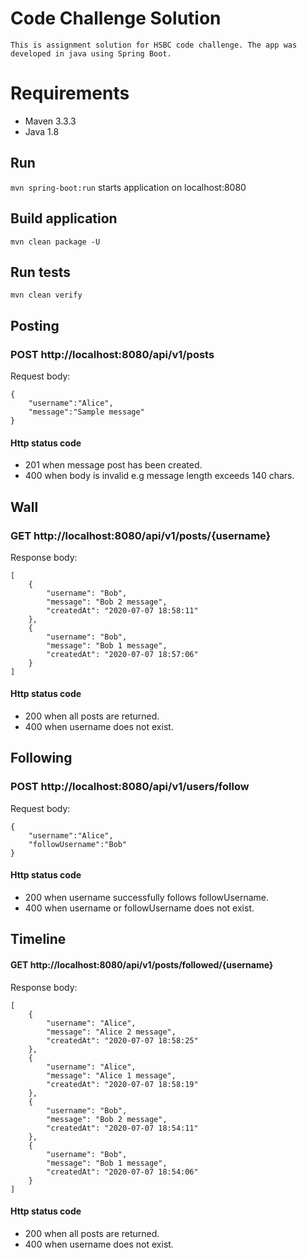 # Code Challenge Solution
    This is assignment solution for HSBC code challenge. The app was developed in java using Spring Boot.
    
# Requirements
* Maven 3.3.3
* Java 1.8

## Run
`mvn spring-boot:run` starts application on localhost:8080

## Build application
`mvn clean package -U`

## Run tests
`mvn clean verify`

## Posting


### POST http://localhost:8080/api/v1/posts

Request body:

    {
    	"username":"Alice",
    	"message":"Sample message"
    }

#### Http status code
* 201 when message post has been created.
* 400 when body is invalid e.g message length exceeds 140 chars.

## Wall

### GET http://localhost:8080/api/v1/posts/{username}

Response body:

    [
        {
            "username": "Bob",
            "message": "Bob 2 message",
            "createdAt": "2020-07-07 18:58:11"
        },
        {
            "username": "Bob",
            "message": "Bob 1 message",
            "createdAt": "2020-07-07 18:57:06"
        }
    ]

#### Http status code
* 200 when all posts are returned.
* 400 when username does not exist.
    
## Following

### POST http://localhost:8080/api/v1/users/follow

Request body:

    {
    	"username":"Alice",
    	"followUsername":"Bob"
    }
 
 #### Http status code
 * 200 when username successfully follows followUsername.
 * 400 when username or followUsername does not exist.   
 
 ## Timeline
 
 #### GET http://localhost:8080/api/v1/posts/followed/{username}

Response body:

    [
        {
            "username": "Alice",
            "message": "Alice 2 message",
            "createdAt": "2020-07-07 18:58:25"
        },
        {
            "username": "Alice",
            "message": "Alice 1 message",
            "createdAt": "2020-07-07 18:58:19"
        },
        {
            "username": "Bob",
            "message": "Bob 2 message",
            "createdAt": "2020-07-07 18:54:11"
        },
        {
            "username": "Bob",
            "message": "Bob 1 message",
            "createdAt": "2020-07-07 18:54:06"
        }
    ]
    
 #### Http status code
* 200 when all posts are returned.
* 400 when username does not exist.
